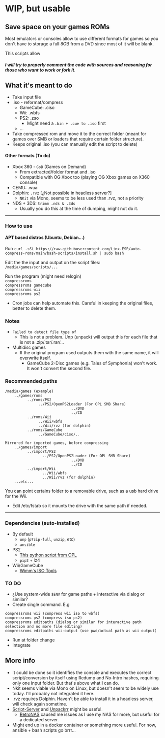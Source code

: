# WIP, but usable

## Save space on your games ROMs

Most emulators or consoles allow to use different formats for games so you don't have to storage a full 8GB from a DVD since most of it will be blank.

This scripts allow

##### I will try to properly comment the code with sources and reasoning for those who want to work or fork it.

## What it's meant to do

- Take input file
- .iso - reformat/compress
  - GameCube: .ciso
  - Wii: .wbfs
  - PS2: .zso
    - Might need a `.bin + .cue to .iso` first
  - ...
- Take compressed rom and move it to the correct folder (meant for games over SMB or loaders that require certain folder structure).
- Keeps original .iso (you can manually edit the script to delete)

#### Other formats (To do)

- Xbox 360 - `GoD` (Games on Demand)
  - From extracted/folder format and .iso
  - Compatible with OG Xbox too (playing OG Xbox games on X360 console)
- CEMU: .wua
- Dolphin: `.rvz` [¿Not possible in headless server?]
  - `NKit` via Mono, seems to be less used than .rvz, not a priority
- NDS + 3DS: `trimm .nds & .3ds`
  - Usually you do this at the time of dumping, might not do it.

---

### How to use

#### APT based distros (Ubuntu, Debian...)

Run `curl -sSL https://raw.githubusercontent.com/Linx-ESP/auto-compress-roms/main/bash-scripts/install.sh | sudo bash`

Edit the the input and output on the script files:  
`/media/games/scripts/...`

Run the program (might need relogin)  
`compressroms`  
`compressroms gamecube`  
`compressroms wii`  
`compressroms ps2`

- Cron jobs can help automate this. Careful in keeping the original files, better to delete them.

### Notes

- `Failed to detect file type of`
  - This is not a problem. Unp (unpack) will output this for each file that is not a .zip/.tar/.rar/...
- Multidisc games
  - If the original program used outputs them with the same name, it will overwrite itself.
    - GameCube 2-Disc games (e.g. Tales of Symphonia) won't work. It won't convert the second file.

### Recommended paths

```
/media/games (example)
    ../games/roms
          ../roms/PS2
               ../PS2/OpenPS2Loader (For OPL SMB Share)
                              ../DVD
                              ../CD
          ../roms/Wii
               ../Wii/wbfs
               ../Wii/rvz (for dolphin)
          ../roms/GameCube
               ../GameCube/ciso/..

Mirrored for imported games, before compressing
    ../games/import
          ../import/PS2
                 ../PS2/OpenPS2Loader (For OPL SMB Share)
                              ../DVD
                              ../CD
          ../import/Wii
                 ../Wii/wbfs
                 ../Wii/rvz (for dolphin)
    ...etc...
```

You can point certains folder to a removable drive, such as a usb hard drive for the Wii.

- Edit /etc/fstab so it mounts the drive with the same path if needed.

---

### Dependencies (auto-installed)

- By default
  - `unp` (`p7zip-full`, `unzip`, etc)
  - `ansible`
- PS2
  - [This python script from OPL](https://github.com/ps2homebrew/Open-PS2-Loader/blob/master/pc/ziso.py)
  - `pip3` + lz4
- Wii/GameCube
  - [Wimm's ISO Tools](https://wit.wiimm.de/)

### TO DO

- ¿Use system-wide `$ENV` for game paths + interactive via dialog or similar?
- Create single command. E.g

```
compressroms wii (compress wii iso to wbfs)
compressroms ps2 (compress iso ps2)
compressroms editpaths (dialog or similar for interactive path selection and no more file editing)
compressroms editpaths wii-output (use pwd/actual path as wii output)
```

- Run at folder change
- Integrate

## More info

- It could be done so it identifies the console and executes the correct script/conversion by itself using Redump and No-Intro hashes, requiring only one input folder. But that's above what I can do.
- Nkit seems viable via Mono on Linux, but doesn't seem to be widely use today. I'll probably not integrated it here.
- .rvz requires Dolphin. Haven't be able to install it in a headless server, will check again sometime.
- [Script-Server](https://github.com/bugy/script-server) and [Unpackrr](https://github.com/Unpackerr/unpackerr) might be useful.
  - [RetroNAS](https://github.com/danmons/retronas) caused me issues as I use my NAS for more, but useful for a dedicated server.
- Might end up in a docker container or something more useful. For now, ansible + bash scripts go brrr...
